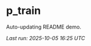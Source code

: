 # p_train

Auto-updating README demo.

<!--START_SECTION:status-->
_Last run: 2025-10-05 16:25 UTC_
<!--END_SECTION:status-->














































































































































































































































































































































































































































































































































































































































































































































































































































































































































































































